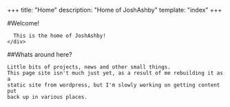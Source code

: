 +++
title: "Home"
description: "Home of JoshAshby"
template: "index"
+++

<div class="row">
  <div class="col-12"
    <div class="jumbotron">
      #Welcome!

      This is the home of JoshAshby!
    </div>
  </div>
</div>

<div class="row">
  <div class="col-6 col-offset-3">
    ##Whats around here?

    Little bits of projects, news and other small things.  
    This page site isn't much just yet, as a result of me rebuilding it as a
    static site from wordpress, but I'm slowly working on getting content put
    back up in various places.
  </div>
</div>
